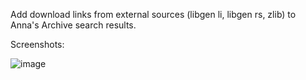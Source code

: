 Add download links from external sources (libgen li, libgen rs, zlib) to Anna's Archive search results. 

Screenshots:

![image](https://github.com/user-attachments/assets/b673da98-c1c3-4e64-ab8a-d2a0570fb9b2)
